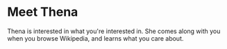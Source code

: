 # Meet Thena

Thena is interested in what you're interested in. She comes along with you when you browse Wikipedia, and learns what you care about.
